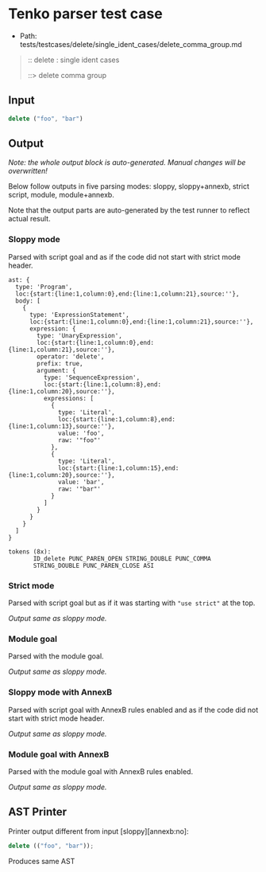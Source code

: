 # Tenko parser test case

- Path: tests/testcases/delete/single_ident_cases/delete_comma_group.md

> :: delete : single ident cases
>
> ::> delete comma group

## Input

`````js
delete ("foo", "bar")
`````

## Output

_Note: the whole output block is auto-generated. Manual changes will be overwritten!_

Below follow outputs in five parsing modes: sloppy, sloppy+annexb, strict script, module, module+annexb.

Note that the output parts are auto-generated by the test runner to reflect actual result.

### Sloppy mode

Parsed with script goal and as if the code did not start with strict mode header.

`````
ast: {
  type: 'Program',
  loc:{start:{line:1,column:0},end:{line:1,column:21},source:''},
  body: [
    {
      type: 'ExpressionStatement',
      loc:{start:{line:1,column:0},end:{line:1,column:21},source:''},
      expression: {
        type: 'UnaryExpression',
        loc:{start:{line:1,column:0},end:{line:1,column:21},source:''},
        operator: 'delete',
        prefix: true,
        argument: {
          type: 'SequenceExpression',
          loc:{start:{line:1,column:8},end:{line:1,column:20},source:''},
          expressions: [
            {
              type: 'Literal',
              loc:{start:{line:1,column:8},end:{line:1,column:13},source:''},
              value: 'foo',
              raw: '"foo"'
            },
            {
              type: 'Literal',
              loc:{start:{line:1,column:15},end:{line:1,column:20},source:''},
              value: 'bar',
              raw: '"bar"'
            }
          ]
        }
      }
    }
  ]
}

tokens (8x):
       ID_delete PUNC_PAREN_OPEN STRING_DOUBLE PUNC_COMMA
       STRING_DOUBLE PUNC_PAREN_CLOSE ASI
`````

### Strict mode

Parsed with script goal but as if it was starting with `"use strict"` at the top.

_Output same as sloppy mode._

### Module goal

Parsed with the module goal.

_Output same as sloppy mode._

### Sloppy mode with AnnexB

Parsed with script goal with AnnexB rules enabled and as if the code did not start with strict mode header.

_Output same as sloppy mode._

### Module goal with AnnexB

Parsed with the module goal with AnnexB rules enabled.

_Output same as sloppy mode._

## AST Printer

Printer output different from input [sloppy][annexb:no]:

````js
delete (("foo", "bar"));
````

Produces same AST
